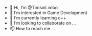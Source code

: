 - 👋 Hi, I’m @TimsinLimbo
- 👀 I’m interested in Game Development
- 🌱 I’m currently learning c++
- 💞️ I’m looking to collaborate on ...
- 📫 How to reach me ... 

<!---
TimsinLimbo/TimsinLimbo is a ✨ special ✨ repository because its `README.md` (this file) appears on your GitHub profile.
You can click the Preview link to take a look at your changes.
--->
